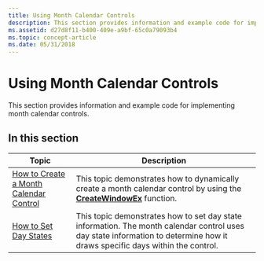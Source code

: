 ```yaml
---
title: Using Month Calendar Controls
description: This section provides information and example code for implementing month calendar controls.
ms.assetid: d27d8f11-b400-409e-a9bf-65c0a79093b4
ms.topic: concept-article
ms.date: 05/31/2018
---
```


# Using Month Calendar Controls

This section provides information and example code for implementing month calendar controls.

## In this section



| Topic                                                                                    | Description                                                                                                                                                                            |
|------------------------------------------------------------------------------------------|----------------------------------------------------------------------------------------------------------------------------------------------------------------------------------------|
| [How to Create a Month Calendar Control](create-a-month-calendar-control.md)<br/> | This topic demonstrates how to dynamically create a month calendar control by using the [**CreateWindowEx**](/windows/desktop/api/winuser/nf-winuser-createwindowexa) function. <br/>                              |
| [How to Set Day States](set-day-states.md)<br/>                                   | This topic demonstrates how to set day state information. The month calendar control uses day state information to determine how it draws specific days within the control.<br/> |



 

 


